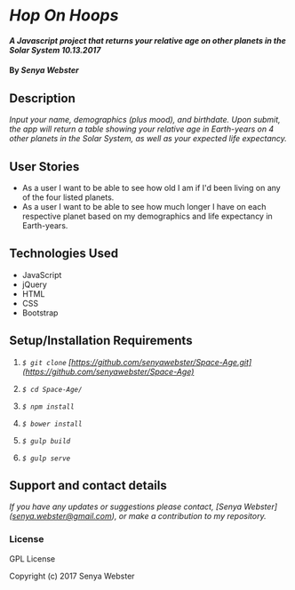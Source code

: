 # _Hop On Hoops_

#### _A Javascript project that returns your relative age on other planets in the Solar System 10.13.2017_

#### By _Senya Webster_

## Description

_Input your name, demographics (plus mood), and birthdate. Upon submit, the app will return a table showing your relative age in Earth-years on 4 other planets in the Solar System, as well as your expected life expectancy._


## User Stories

* As a user I want to be able to see how old I am if I'd been living on any of the four listed planets.
* As a user I want to be able to see how much longer I have on each respective planet based on my demographics and life expectancy in Earth-years.

## Technologies Used

* JavaScript
* jQuery
* HTML
* CSS
* Bootstrap

## Setup/Installation Requirements

1. _`$ git clone` [https://github.com/senyawebster/Space-Age.git](https://github.com/senyawebster/Space-Age)_

2. _`$ cd Space-Age/`_

3. _`$ npm install`_

4. _`$ bower install`_

5. _`$ gulp build`_

6. _`$ gulp serve`_

## Support and contact details

_If you have any updates or suggestions please contact, [Senya Webster] (senya.webster@gmail.com), or make a contribution to my repository._

### License

GPL License

Copyright (c) 2017 Senya Webster
